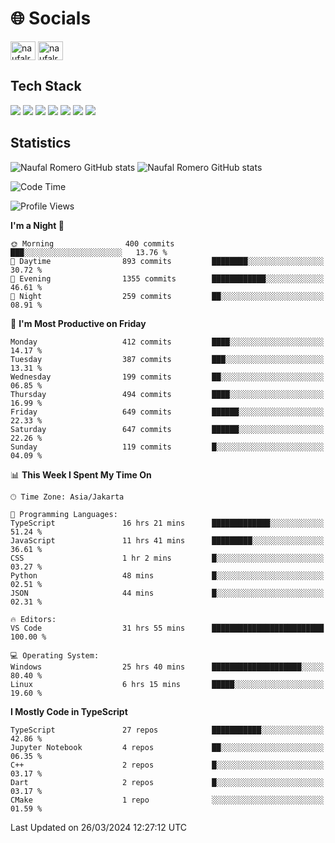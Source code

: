 <h1 align="">🌐 Socials</h1>
<p align="left">
<a href="https://linkedin.com/in/naufal-romero-putra-pratama-9ab816177/" target="blank"><img align="center" src="https://raw.githubusercontent.com/rahuldkjain/github-profile-readme-generator/master/src/images/icons/Social/linked-in-alt.svg" alt="naufalromero" height="30" width="40" /></a>
<a href="https://instagram.com/naufalromero" target="blank"><img align="center" src="https://raw.githubusercontent.com/rahuldkjain/github-profile-readme-generator/master/src/images/icons/Social/instagram.svg" alt="naufalromero" height="30" width="40" /></a>
</p>


<h2 align="">Tech Stack</h2>
<div align="">
  <img src="https://img.shields.io/badge/next.js-000000?style=for-the-badge&logo=nextdotjs&logoColor=white"/>
 <img src="https://img.shields.io/badge/typescript-%23007ACC.svg?style=for-the-badge&logo=typescript&logoColor=white"/>
 <img src="https://img.shields.io/badge/react-%2320232a.svg?style=for-the-badge&logo=react&logoColor=%2361DAFB"/>
 <img src="https://img.shields.io/badge/tailwindcss-%2338B2AC.svg?style=for-the-badge&logo=tailwind-css&logoColor=white"/>
 <img src="https://img.shields.io/badge/Prisma-3982CE?style=for-the-badge&logo=Prisma&logoColor=white"/>
 <img src="https://img.shields.io/badge/javascript-%23323330.svg?style=for-the-badge&logo=javascript&logoColor=%23F7DF1E"/>
 <img src="https://img.shields.io/badge/java-%23ED8B00.svg?style=for-the-badge&logo=openjdk&logoColor=white"/>
</div>


<h2 align="">Statistics</h2>
<div align="">
<img src="https://github-readme-stats-xi-nine-74.vercel.app/api?username=romves&show_icons=true&theme=tokyonight&include_all_commits=true&count_private=true" alt="Naufal Romero GitHub stats"/>
<img src="https://github-readme-stats-xi-nine-74.vercel.app/api/top-langs/?username=romves&theme=tokyonight&hide_border=false&include_all_commits=true&count_private=true&layout=compact" alt="Naufal Romero GitHub stats"/>
</div>

<!--START_SECTION:waka-->
![Code Time](http://img.shields.io/badge/Code%20Time-903%20hrs%2011%20mins-blue)

![Profile Views](http://img.shields.io/badge/Profile%20Views-42-blue)

**I'm a Night 🦉** 

```text
🌞 Morning                400 commits         ███░░░░░░░░░░░░░░░░░░░░░░   13.76 % 
🌆 Daytime                893 commits         ████████░░░░░░░░░░░░░░░░░   30.72 % 
🌃 Evening                1355 commits        ████████████░░░░░░░░░░░░░   46.61 % 
🌙 Night                  259 commits         ██░░░░░░░░░░░░░░░░░░░░░░░   08.91 % 
```
📅 **I'm Most Productive on Friday** 

```text
Monday                   412 commits         ████░░░░░░░░░░░░░░░░░░░░░   14.17 % 
Tuesday                  387 commits         ███░░░░░░░░░░░░░░░░░░░░░░   13.31 % 
Wednesday                199 commits         ██░░░░░░░░░░░░░░░░░░░░░░░   06.85 % 
Thursday                 494 commits         ████░░░░░░░░░░░░░░░░░░░░░   16.99 % 
Friday                   649 commits         ██████░░░░░░░░░░░░░░░░░░░   22.33 % 
Saturday                 647 commits         ██████░░░░░░░░░░░░░░░░░░░   22.26 % 
Sunday                   119 commits         █░░░░░░░░░░░░░░░░░░░░░░░░   04.09 % 
```


📊 **This Week I Spent My Time On** 

```text
🕑︎ Time Zone: Asia/Jakarta

💬 Programming Languages: 
TypeScript               16 hrs 21 mins      █████████████░░░░░░░░░░░░   51.24 % 
JavaScript               11 hrs 41 mins      █████████░░░░░░░░░░░░░░░░   36.61 % 
CSS                      1 hr 2 mins         █░░░░░░░░░░░░░░░░░░░░░░░░   03.27 % 
Python                   48 mins             █░░░░░░░░░░░░░░░░░░░░░░░░   02.51 % 
JSON                     44 mins             █░░░░░░░░░░░░░░░░░░░░░░░░   02.31 % 

🔥 Editors: 
VS Code                  31 hrs 55 mins      █████████████████████████   100.00 % 

💻 Operating System: 
Windows                  25 hrs 40 mins      ████████████████████░░░░░   80.40 % 
Linux                    6 hrs 15 mins       █████░░░░░░░░░░░░░░░░░░░░   19.60 % 
```

**I Mostly Code in TypeScript** 

```text
TypeScript               27 repos            ███████████░░░░░░░░░░░░░░   42.86 % 
Jupyter Notebook         4 repos             ██░░░░░░░░░░░░░░░░░░░░░░░   06.35 % 
C++                      2 repos             █░░░░░░░░░░░░░░░░░░░░░░░░   03.17 % 
Dart                     2 repos             █░░░░░░░░░░░░░░░░░░░░░░░░   03.17 % 
CMake                    1 repo              ░░░░░░░░░░░░░░░░░░░░░░░░░   01.59 % 
```




 Last Updated on 26/03/2024 12:27:12 UTC
<!--END_SECTION:waka-->
